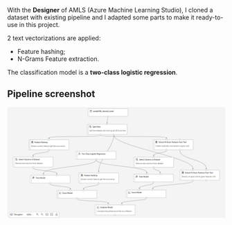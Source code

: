With the **Designer** of AMLS (Azure Machine Learning Studio), I cloned a dataset with existing pipeline and I adapted some parts to make it ready-to-use in this project.

2 text vectorizations are applied:
- Feature hashing;
- N-Grams Feature extraction.

The classification model is a **two-class logistic regression**.

## Pipeline screenshot

<img src='/pictures\amls_designer_pipeline.png'>